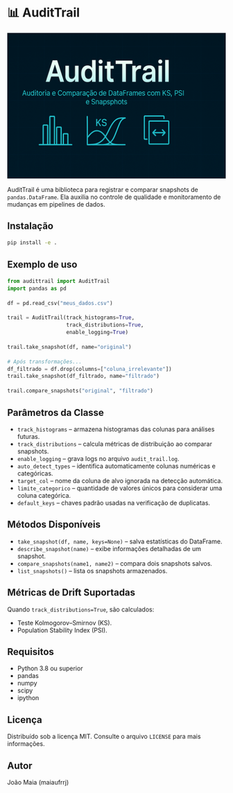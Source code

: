 # 📊 AuditTrail

![logo](./imgs/social_preview_github.png)

AuditTrail é uma biblioteca para registrar e comparar snapshots de `pandas.DataFrame`. Ela auxilia no controle de qualidade e monitoramento de mudanças em pipelines de dados.

## Instalação

```bash
pip install -e .
```

## Exemplo de uso

```python
from audittrail import AuditTrail
import pandas as pd

df = pd.read_csv("meus_dados.csv")

trail = AuditTrail(track_histograms=True,
                   track_distributions=True,
                   enable_logging=True)

trail.take_snapshot(df, name="original")

# Após transformações...
df_filtrado = df.drop(columns=["coluna_irrelevante"])
trail.take_snapshot(df_filtrado, name="filtrado")

trail.compare_snapshots("original", "filtrado")
```

## Parâmetros da Classe

- `track_histograms` – armazena histogramas das colunas para análises futuras.
- `track_distributions` – calcula métricas de distribuição ao comparar snapshots.
- `enable_logging` – grava logs no arquivo `audit_trail.log`.
- `auto_detect_types` – identifica automaticamente colunas numéricas e categóricas.
- `target_col` – nome da coluna de alvo ignorada na detecção automática.
- `limite_categorico` – quantidade de valores únicos para considerar uma coluna categórica.
- `default_keys` – chaves padrão usadas na verificação de duplicatas.

## Métodos Disponíveis

- `take_snapshot(df, name, keys=None)` – salva estatísticas do DataFrame.
- `describe_snapshot(name)` – exibe informações detalhadas de um snapshot.
- `compare_snapshots(name1, name2)` – compara dois snapshots salvos.
- `list_snapshots()` – lista os snapshots armazenados.

## Métricas de Drift Suportadas

Quando `track_distributions=True`, são calculados:

- Teste Kolmogorov–Smirnov (KS).
- Population Stability Index (PSI).

## Requisitos

- Python 3.8 ou superior
- pandas
- numpy
- scipy
- ipython

## Licença

Distribuído sob a licença MIT. Consulte o arquivo `LICENSE` para mais informações.

## Autor

João Maia (maiaufrrj)
